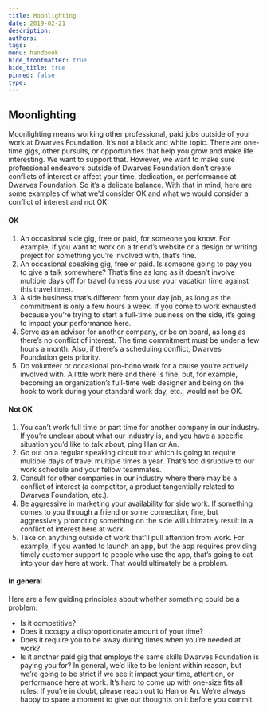 ```yaml
---
title: Moonlighting
date: 2019-02-21
description: 
authors: 
tags: 
menu: handbook
hide_frontmatter: true
hide_title: true
pinned: false
type:
---
```

## Moonlighting
Moonlighting means working other professional, paid jobs outside of your work at Dwarves Foundation. It’s not a black and white topic. There are one-time gigs, other pursuits, or opportunities that help you grow and make life interesting. We want to support that. However, we want to make sure professional endeavors outside of Dwarves Foundation don’t create conflicts of interest or affect your time, dedication, or performance at Dwarves Foundation. So it’s a delicate balance.
With that in mind, here are some examples of what we’d consider OK and what we would consider a conflict of interest and not OK:

#### OK
1. An occasional side gig, free or paid, for someone you know. For example, if you want to work on a friend’s website or a design or writing project for something you’re involved with, that’s fine.
2. An occasional speaking gig, free or paid. Is someone going to pay you to give a talk somewhere? That’s fine as long as it doesn’t involve multiple days off for travel (unless you use your vacation time against this travel time).
3. A side business that’s different from your day job, as long as the commitment is only a few hours a week. If you come to work exhausted because you’re trying to start a full-time business on the side, it’s going to impact your performance here.
4. Serve as an advisor for another company, or be on board, as long as there’s no conflict of interest. The time commitment must be under a few hours a month. Also, if there’s a scheduling conflict, Dwarves Foundation gets priority.
5. Do volunteer or occasional pro-bono work for a cause you’re actively involved with. A little work here and there is fine, but, for example, becoming an organization’s full-time web designer and being on the hook to work during your standard work day, etc., would not be OK.

#### Not OK
1. You can’t work full time or part time for another company in our industry. If you’re unclear about what our industry is, and you have a specific situation you’d like to talk about, ping Han or An.
2. Go out on a regular speaking circuit tour which is going to require multiple days of travel multiple times a year. That’s too disruptive to our work schedule and your fellow teammates.
3. Consult for other companies in our industry where there may be a conflict of interest (a competitor, a product tangentially related to Dwarves Foundation, etc.).
4. Be aggressive in marketing your availability for side work. If something comes to you through a friend or some connection, fine, but aggressively promoting something on the side will ultimately result in a conflict of interest here at work.
5. Take on anything outside of work that’ll pull attention from work. For example, if you wanted to launch an app, but the app requires providing timely customer support to people who use the app, that’s going to eat into your day here at work. That would ultimately be a problem.

#### In general
Here are a few guiding principles about whether something could be a problem:
* Is it competitive?
* Does it occupy a disproportionate amount of your time?
* Does it require you to be away during times when you’re needed at work?
* Is it another paid gig that employs the same skills Dwarves Foundation is paying you for?
In general, we’d like to be lenient within reason, but we’re going to be strict if we see it impact your time, attention, or performance here at work.
It’s hard to come up with one-size fits all rules. If you’re in doubt, please reach out to Han or An. We’re always happy to spare a moment to give our thoughts on it before you commit.

